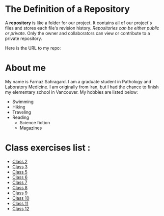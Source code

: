 # The Definition of a Repository

A __repository__ is like a folder for our project. It contains all of our project's files and stores each file's revision history. *Repositories can be either public or private*. Only the owner and collaborators can view or contribute to a private repository.

Here is the URL to my repo:

# About me
My name is Farnaz Sahragard. I am a graduate student in Pathology and Laboratory Medicine. I am originally from Iran, but I had the chance to finish my elementary school in Vancouver. My hobbies are listed below:

* Swimming
* Hiking
* Traveling
* Reading
  * Science fiction
  * Magazines
  
  

# Class exercises list :
- [Class 2](https://github.com/Farnaz1234/STAT545-participation/blob/master/class_participation/Week_1_%26_2/cm002-r_exploration.R)
- [Class 3](./class_participation/Week_1_&_2/Class_03)
- [Class 5](https://github.com/Farnaz1234/STAT545-participation/tree/master/class_participation/class_05)
- [Class 6](https://github.com/Farnaz1234/STAT545-participation/tree/master/class_participation/class_06)
- [Class 7](https://github.com/Farnaz1234/STAT545-participation/tree/master/class_participation/class_07)
- [Class 8](https://github.com/Farnaz1234/STAT545-participation/tree/master/class_participation/class_08)
- [Class 9](https://github.com/Farnaz1234/STAT545-participation/tree/master/class_participation/class_09)
- [Class 10](https://github.com/Farnaz1234/STAT545-participation/tree/master/class_participation/class_10)
- [Class 11](https://github.com/Farnaz1234/STAT545-participation/tree/master/class_participation/class_11)
- [Class 12](https://github.com/Farnaz1234/STAT545-participation/tree/master/class_participation/class_12)
